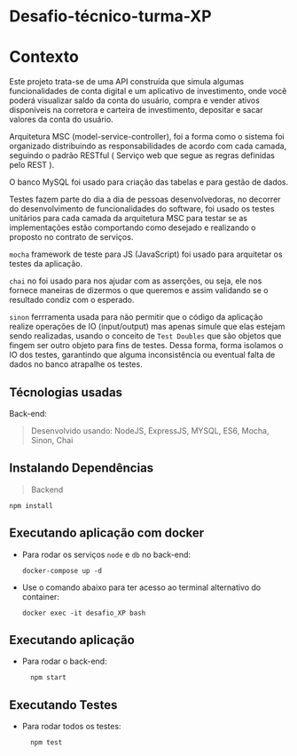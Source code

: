 # Desafio-técnico-turma-XP

# Contexto

Este projeto trata-se de uma API construída que simula algumas funcionalidades de conta digital e um aplicativo de investimento, onde você poderá visualizar saldo da conta do usuário, compra e vender ativos disponíveis na corretora e carteira de investimento, depositar e sacar valores da conta do usuário.

Arquitetura MSC (model-service-controller), foi a forma como o sistema foi organizado distribuindo as responsabilidades de acordo com cada camada, seguindo o padrão RESTful ( Serviço web que segue as regras definidas pelo REST ).

O banco MySQL foi usado para criação das tabelas e para gestão de dados. 

Testes fazem parte do dia a dia de pessoas desenvolvedoras, no decorrer do desenvolvimento de funcionalidades do software, foi usado os testes unitários para cada camada da arquitetura MSC para testar se as implementações estão comportando como desejado e realizando o proposto no contrato de serviços. 

`mocha` framework de teste para JS (JavaScript) foi usado para arquitetar os testes da aplicação. 

`chai` no  foi usado para nos ajudar com as asserções, ou seja, ele nos fornece maneiras de dizermos o que queremos e assim validando se o resultado condiz com o esperado. 

`sinon` ferrramenta usada para não permitir que o código da aplicação realize operações de IO (input/output) mas apenas simule que elas estejam sendo realizadas, usando o conceito de `Test Doubles` que são objetos que fingem ser outro objeto para fins de testes. Dessa forma, forma isolamos o IO dos testes, garantindo que alguma inconsistência ou eventual falta de dados no banco atrapalhe os testes.

## Técnologias usadas

Back-end:

> Desenvolvido usando: NodeJS, ExpressJS, MYSQL, ES6, Mocha, Sinon, Chai

## Instalando Dependências

> Backend

```
npm install
```

## Executando aplicação com docker

- Para rodar os serviços `node` e `db` no back-end:

  ```
  docker-compose up -d
  ```

- Use o comando abaixo para ter acesso ao terminal alternativo do container:

  ```
  docker exec -it desafio_XP bash
  ```
  
## Executando aplicação

- Para rodar o back-end:

  ```
    npm start
  ```

## Executando Testes

- Para rodar todos os testes:

  ```
    npm test
  ```
